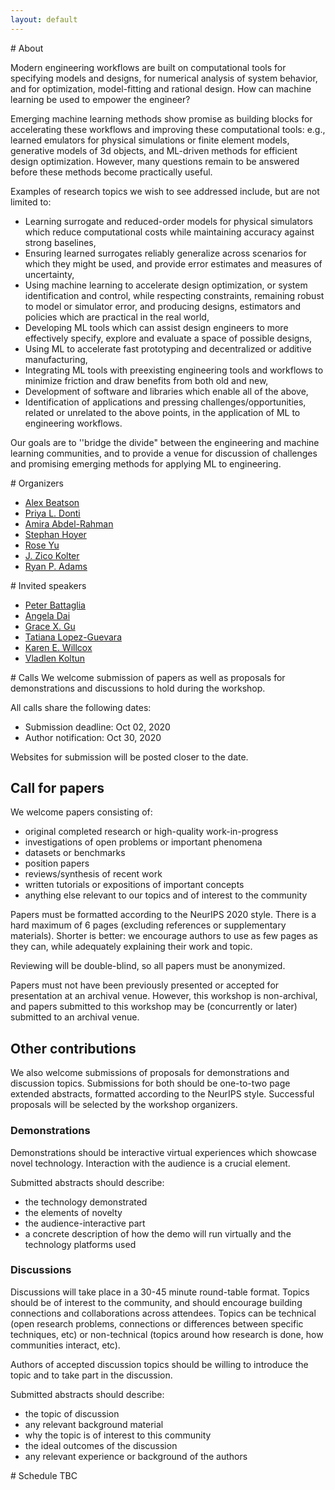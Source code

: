 ```yaml
---
layout: default
---
```


<a name="about"> 
# About

Modern engineering workflows are built on computational tools for specifying models and designs, 
for numerical analysis of system behavior, and for optimization, model-fitting and rational design. 
How can machine learning be used to empower the engineer?

Emerging machine learning methods show promise as building blocks for accelerating these workflows and improving these computational tools: 
e.g., learned emulators for physical simulations or finite element models, 
generative models of 3d objects, 
and ML-driven methods for efficient design optimization. 
However, many questions remain to be answered before these methods become practically useful. 

Examples of research topics we wish to see addressed include, but are not limited to:
- Learning surrogate and reduced-order models for physical simulators which reduce computational costs while maintaining accuracy against strong baselines,
- Ensuring learned surrogates reliably generalize across scenarios for which they might be used, and provide error estimates and measures of uncertainty,
- Using machine learning to accelerate design optimization, or system identification and control, while respecting constraints, remaining robust to model or simulator error, and producing designs, estimators and policies which are practical in the real world,
- Developing ML tools which can assist design engineers to more effectively specify, explore and evaluate a space of possible designs,
- Using ML to accelerate fast prototyping and decentralized or additive manufacturing,
- Integrating ML tools with preexisting engineering tools and workflows to minimize friction and draw benefits from both old and new,
- Development of software and libraries which enable all of the above,
- Identification of applications and pressing challenges/opportunities, related or unrelated to the above points, in the application of ML to engineering workflows.

Our goals are to ''bridge the divide" between the engineering and machine learning communities, and to provide a venue for discussion of challenges and promising emerging methods for applying ML to engineering.

<a name="organizers"> 
# Organizers

- [Alex Beatson](https://www.cs.princeton.edu/~abeatson/)
- [Priya L. Donti](http://priyadonti.com/)
- [Amira Abdel-Rahman](https://amiraa.pages.cba.mit.edu/home/)
- [Stephan Hoyer](http://stephanhoyer.com/)
- [Rose Yu](http://roseyu.com/)
- [J. Zico Kolter](http://zicokolter.com/)
- [Ryan P. Adams](https://www.cs.princeton.edu/~rpa/)

<a name="speakers"> 
# Invited speakers

- [Peter Battaglia](https://scholar.google.com/citations?user=nQ7Ij30AAAAJ&hl=en)
- [Angela Dai](https://angeladai.github.io/)
- [Grace X. Gu](https://gu.berkeley.edu/)
- [Tatiana Lopez-Guevara](http://zepolitat.co/)
- [Karen E. Willcox](https://kiwi.oden.utexas.edu/)
- [Vladlen Koltun](http://vladlen.info/)

<a name="calls"> 
# Calls
We welcome submission of papers as well as proposals for demonstrations and discussions to hold during the workshop.
    
All calls share the following dates:
- Submission deadline: Oct 02, 2020
- Author notification: Oct 30, 2020

Websites for submission will be posted closer to the date.

## Call for papers
We welcome papers consisting of:
- original completed research or high-quality work-in-progress
- investigations of open problems or important phenomena
- datasets or benchmarks
- position papers
- reviews/synthesis of recent work
- written tutorials or expositions of important concepts
- anything else relevant to our topics and of interest to the community 

Papers must be formatted according to the NeurIPS 2020 style. 
There is a hard maximum of 6 pages (excluding references or supplementary materials). Shorter is better: we encourage authors to use as few pages as they can, while adequately explaining their work and topic.
    
Reviewing will be double-blind, so all papers must be anonymized.

Papers must not have been previously presented or accepted for presentation at an archival venue. However, this workshop is non-archival, and papers submitted to this workshop may be (concurrently or later) submitted to an archival venue.


## Other contributions
We also welcome submissions of proposals for demonstrations and discussion topics. Submissions for both should be one-to-two page extended abstracts, formatted according to the NeurIPS style. Successful proposals will be selected by the workshop organizers.

### Demonstrations
Demonstrations should be interactive virtual experiences which showcase novel technology. Interaction with the audience is a crucial element.

Submitted abstracts should describe:
- the technology demonstrated
- the elements of novelty
- the audience-interactive part
- a concrete description of how the demo will run virtually and the technology platforms used


### Discussions
Discussions will take place in a 30-45 minute round-table format. Topics should be of interest to the community, and should encourage building connections and collaborations across attendees. Topics can be technical (open research problems, connections or differences between specific techniques, etc) or non-technical (topics around how research is done, how communities interact, etc).

Authors of accepted discussion topics should be willing to introduce the topic and to take part in the discussion.

Submitted abstracts should describe:
- the topic of discussion
- any relevant background material
- why the topic is of interest to this community
- the ideal outcomes of the discussion
- any relevant experience or background of the authors

<a name="schedule"> 
# Schedule 
TBC
